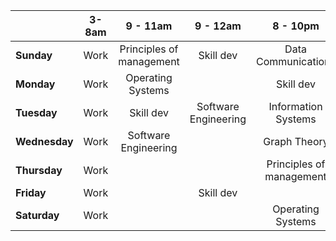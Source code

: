 
|               | 3-8am |         9 - 11am         |       9 - 12am       |         8 - 10pm         |
| ------------- | :---: | :----------------------: | :------------------: | :----------------------: |
| **Sunday**    | Work  | Principles of management |      Skill dev       |   Data Communications    |
| **Monday**    | Work  |    Operating Systems     |                      |        Skill dev         |
| **Tuesday**   | Work  |        Skill dev         | Software Engineering |   Information Systems    |
| **Wednesday** | Work  |   Software Engineering   |                      |       Graph Theory       |
| **Thursday**  | Work  |                          |                      | Principles of management |
| **Friday**    | Work  |                          |      Skill dev       |                          |
| **Saturday**  | Work  |                          |                      |    Operating Systems     |
